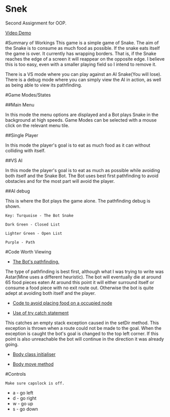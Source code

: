 # Snek
Second Assignment for OOP.

[Video Demo](https://youtu.be/2k_naBJ-HSE)

#Summary of Workings
This game is a simple game of Snake.
The aim of the Snake is to consume as
much food as possible. If the snake eats 
itself the game is over.
It currently has wrapping borders. That is, if
the Snake reaches the edge of a screen it will reappear 
on the opposite edge.
I believe this is too easy, even with a smaller playing field
so I intend to remove it.

There is a VS mode where you can play against an AI Snake(You will lose).
There is a debug mode where you can simply view the AI in action, 
as well as being able to view its pathfinding.

#Game Modes/States

##Main Menu

In this mode the menu options are displayed
and a Bot plays Snake in the background at 
high speeds. Game Modes can be selected with
a mouse click on the relevant menu tile.

##Single Player
	
In this mode the player's goal is to
eat as much food as it can without 
colliding with itself.
	
##VS AI

In this mode the player's goal is to
eat as much as possible while avoiding
both itself and the Snake Bot. The Bot
uses best first pathfinding to avoid obstacles
and for the most part will avoid the player.

##AI debug

This is where the Bot plays the game alone.
The pathfinding debug is shown.
	
	Key: Turquoise - The Bot Snake
	
	Dark Green - Closed List
	
	Lighter Green - Open List
	
	Purple - Path


#Code Worth Viewing

* [The Bot's pathfinding.](https://github.com/equirke/Snek/blob/master/Bot.pde#L29)
	
The type of pathfinding is best first, although what I
was trying to write was Astar(Mine uses a different 
heuristic).
The bot will eventually die at around 65 food pieces eaten
At around this point it will either surround itself
or consume a food piece with no exit route out. 
Otherwise the bot is quite adept at avoiding both itself
and the player.

* [Code to avoid placing food on a occupied node](https://github.com/equirke/Snek/blob/master/Snek.pde#L398)

* [Use of try catch statement](https://github.com/equirke/Snek/blob/master/Snek.pde#L225)

This catches an empty stack exception caused in the setDir method.
This exception is thrown when a route could not be made to the goal.
When the exception is caught the bot's goal is changed to the top 
left corner. If this point is also unreachable the bot will continue
in the direction it was already going.

* [Body class initialiser](https://github.com/equirke/Snek/blob/master/Body.pde#L12)

* [Body move method](https://github.com/equirke/Snek/blob/master/Body.pde#L28)

#Controls

	Make sure capslock is off.
* a - go left
* d - go right
* w - go up
* s - go down
